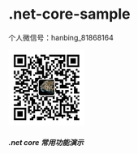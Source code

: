 # .net-core-sample
个人微信号：hanbing_81868164

<img src="微信.jpg" style="width:150px;">

##### .net core 常用功能演示

